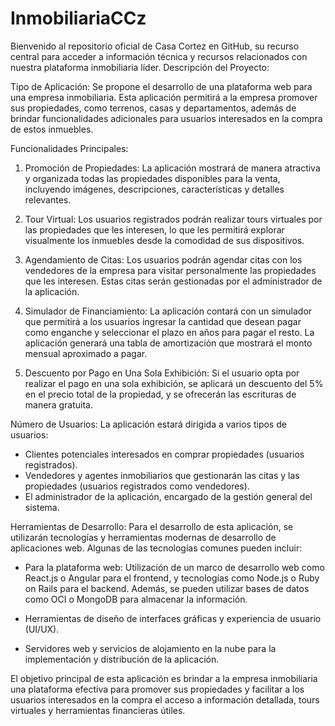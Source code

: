 # InmobiliariaCCz
Bienvenido al repositorio oficial de Casa Cortez en GitHub, su recurso central para acceder a información técnica y recursos relacionados con nuestra plataforma inmobiliaria líder.
Descripción del Proyecto:

Tipo de Aplicación:
Se propone el desarrollo de una plataforma web para una empresa inmobiliaria. Esta aplicación permitirá a la empresa promover sus propiedades, como terrenos, casas y departamentos, además de brindar funcionalidades adicionales para usuarios interesados en la compra de estos inmuebles.

Funcionalidades Principales:
1. Promoción de Propiedades: La aplicación mostrará de manera atractiva y organizada todas las propiedades disponibles para la venta, incluyendo imágenes, descripciones, características y detalles relevantes.

2. Tour Virtual: Los usuarios registrados podrán realizar tours virtuales por las propiedades que les interesen, lo que les permitirá explorar visualmente los inmuebles desde la comodidad de sus dispositivos.

3. Agendamiento de Citas: Los usuarios podrán agendar citas con los vendedores de la empresa para visitar personalmente las propiedades que les interesen. Estas citas serán gestionadas por el administrador de la aplicación.

4. Simulador de Financiamiento: La aplicación contará con un simulador que permitirá a los usuarios ingresar la cantidad que desean pagar como enganche y seleccionar el plazo en años para pagar el resto. La aplicación generará una tabla de amortización que mostrará el monto mensual aproximado a pagar.

5. Descuento por Pago en Una Sola Exhibición: Si el usuario opta por realizar el pago en una sola exhibición, se aplicará un descuento del 5% en el precio total de la propiedad, y se ofrecerán las escrituras de manera gratuita.

Número de Usuarios:
La aplicación estará dirigida a varios tipos de usuarios:

- Clientes potenciales interesados en comprar propiedades (usuarios registrados).
- Vendedores y agentes inmobiliarios que gestionarán las citas y las propiedades (usuarios registrados como vendedores).
- El administrador de la aplicación, encargado de la gestión general del sistema.

Herramientas de Desarrollo:
Para el desarrollo de esta aplicación, se utilizarán tecnologías y herramientas modernas de desarrollo de aplicaciones web. Algunas de las tecnologías comunes pueden incluir:

- Para la plataforma web: Utilización de un marco de desarrollo web como React.js o Angular para el frontend, y tecnologías como Node.js o Ruby on Rails para el backend. Además, se pueden utilizar bases de datos como OCI o MongoDB para almacenar la información.

- Herramientas de diseño de interfaces gráficas y experiencia de usuario (UI/UX).

- Servidores web y servicios de alojamiento en la nube para la implementación y distribución de la aplicación.

El objetivo principal de esta aplicación es brindar a la empresa inmobiliaria una plataforma efectiva para promover sus propiedades y facilitar a los usuarios interesados en la compra el acceso a información detallada, tours virtuales y herramientas financieras útiles.

